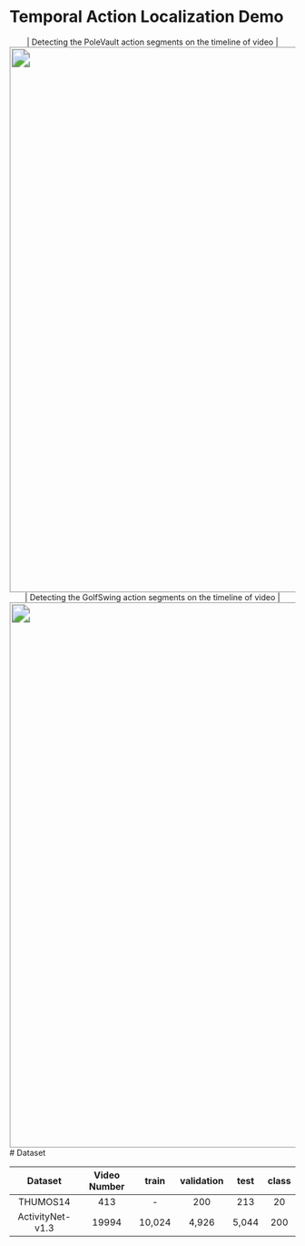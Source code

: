 # Temporal Action Localization Demo

<div align=center>
| Detecting the PoleVault action segments on the timeline of video |
<img src="Thumos14Demo\PoleVault-Demo.gif" style="zoom:200%;" width="480" /> 
<br/>
| Detecting the GolfSwing action segments on the timeline of video |
<img src="Thumos14Demo\GolfSwing-Demo.gif" style="zoom:200%;" width="480"/> 


<div align=left>
# Dataset

|      Dataset      | Video Number | train | validation | test | class |
| :---------------: | :----------: | :---: | :--------: | :--: | :---: |
|      THUMOS14     |    413       |   -   |    200     | 213  |  20   |
| ActivityNet-v1.3  |     19994    | 10,024|    4,926   | 5,044|  200  |
